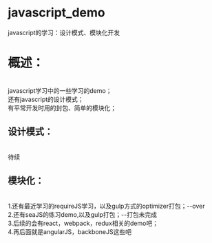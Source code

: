 # javascript_demo<br/>
javascript的学习：设计模式、模块化开发<br/>

<h1>概述：</h1><br/>
javascript学习中的一些学习的demo；<br/>
还有javascript的设计模式；<br/>
有平常开发时用的封包、简单的模块化；<br/>

<h2>设计模式：</h2><br/>
待续<br/>

<h2>模块化：</h2><br/>
1.还有最近学习的requireJS学习，以及gulp方式的optimizer打包；--over<br/>
2.还有seaJS的练习demo,以及gulp打包；--打包未完成<br/>
3.后续的会有react，webpack，redux相关的demo吧；<br/>
4.再后面就是angularJS，backboneJS这些吧<br/>
